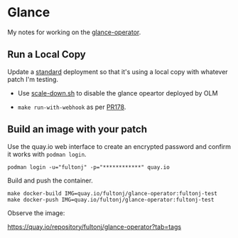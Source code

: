 # Glance

My notes for working on the
[glance-operator](https://github.com/openstack-k8s-operators/glance-operator).

## Run a Local Copy

Update a [standard](../docs/standard.md) deployment so that it's using
a local copy with whatever patch I'm testing.

- Use [scale-down.sh](scale-down.sh) to disable the glance opeartor
  deployed by OLM

- `make run-with-webhook` as per
  [PR178](https://github.com/openstack-k8s-operators/glance-operator/pull/178/files).

## Build an image with your patch

Use the quay.io web interface to create an encrypted password and
confirm it works with `podman login`.
```
podman login -u="fultonj" -p="************" quay.io
```
Build and push the container.
```
make docker-build IMG=quay.io/fultonj/glance-operator:fultonj-test
make docker-push IMG=quay.io/fultonj/glance-operator:fultonj-test
```
Observe the image:

  https://quay.io/repository/fultonj/glance-operator?tab=tags
